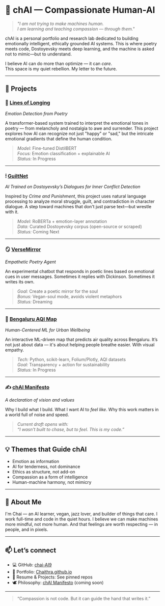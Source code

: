 # 🤍 chAI — Compassionate Human-AI

> *"I am not trying to make machines human.  
I am learning and teaching compassion — through them."*

chAI is a personal portfolio and research lab dedicated to building emotionally intelligent, ethically grounded AI systems. This is where poetry meets code, Dostoyevsky meets deep learning, and the machine is asked not to mimic—but to understand.

I believe AI can do more than optimize — it can *care*.  
This space is my quiet rebellion. My letter to the future.

---

## 🌸 Projects

### 🌿 [Lines of Longing](./Lines-of-Longing)
*Emotion Detection from Poetry*

A transformer-based system trained to interpret the emotional tones in poetry — from melancholy and nostalgia to awe and surrender. This project explores how AI can recognize not just "happy" or "sad," but the intricate emotional gradients that define the human condition.

> *Model:* Fine-tuned DistilBERT  
> *Focus:* Emotion classification + explainable AI  
> *Status:* In Progress

---

### 🕯 [GuiltNet](./GuiltNet)
*AI Trained on Dostoyevsky’s Dialogues for Inner Conflict Detection*

Inspired by *Crime and Punishment*, this project uses natural language processing to analyze moral struggle, guilt, and contradiction in character dialogue. A step toward machines that don't just parse text—but wrestle with it.

> *Model:* RoBERTa + emotion-layer annotation  
> *Data:* Curated Dostoyevsky corpus (open-source or scraped)  
> *Status:* Coming Next

---

### 🪞 [VerseMirror](./VerseMirror)
*Empathetic Poetry Agent*

An experimental chatbot that responds in poetic lines based on emotional cues in user messages. Sometimes it replies with Dickinson. Sometimes it writes its own.

> *Goal:* Create a poetic mirror for the soul  
> *Bonus:* Vegan-soul mode, avoids violent metaphors  
> *Status:* Dreaming

---

### 🌇 [Bengaluru AQI Map](./Bengaluru-AQI-Map)
*Human-Centered ML for Urban Wellbeing*

An interactive ML-driven map that predicts air quality across Bengaluru. It’s not just about data — it's about helping people breathe easier. With visual empathy.

> *Tech:* Python, scikit-learn, Folium/Plotly, AQI datasets  
> *Goal:* Transparency + action for sustainability  
> *Status:* In Progress

---

### ✍️ [chAI Manifesto](./Manifesto)
*A declaration of vision and values*

Why I build what I build. What I want AI to *feel like*. Why this work matters in a world full of noise and speed.

> *Current draft opens with:*  
> *“I wasn’t built to chase, but to feel. This is my code.”*

---

## 💡 Themes that Guide chAI

- Emotion as information
- AI for tenderness, not dominance
- Ethics as structure, not add-on
- Compassion as a form of intelligence
- Human-machine harmony, not mimicry

---

## 🌼 About Me

I'm Chai — an AI learner, vegan, jazz lover, and builder of things that care. I work full-time and code in the quiet hours. I believe we can make machines more mindful, not more human. And that feelings are worth respecting — in people, and in pixels.

---

## 📫 Let’s connect

- 💻 GitHub: [chai-AI9](https://github.com/chai-AI9)
- 🔗 Portfolio: [Chaithra.github.io](https://github.com/chai-AI9/Chaithra.github.io)
- 📄 Resume & Projects: See pinned repos  
- 🕊️ Philosophy: [chAI Manifesto](./Manifesto) (coming soon)

---

> “Compassion is not code. But it can guide the hand that writes it.”
